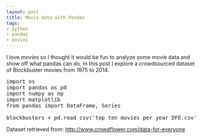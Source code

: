 ```yaml
---
layout: post
title: Movie data with Pandas
tags:
- python
- pandas
- movies
---
```


I love movies so I thought it would be fun to analyze some movie data and show off what pandas can do. In this post I explore a crowdsourced dataset of Blockbuster movies from 1975 to 2014.

<pre>import os
import pandas as pd
import numpy as np
import matplotlib
from pandas import DataFrame, Series

blockbusters = pd.read_csv('top_ten_movies_per_year_DFE.csv')
</pre>


Dataset retrieved from: http://www.crowdflower.com/data-for-everyone